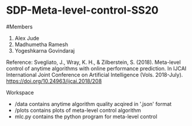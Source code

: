 # SDP-Meta-level-control-SS20

#Members 
1. Alex Jude
2. Madhumetha Ramesh
3. Yogeshkarna Govindaraj

Reference: 
  Svegliato, J., Wray, K. H., & Zilberstein, S. (2018). Meta-level control of anytime algorithms with online performance prediction. In IJCAI International Joint Conference on Artificial Intelligence (Vols. 2018-July). https://doi.org/10.24963/ijcai.2018/208 

Workspace 
- /data contains anytime algorithm quality acqired in '.json' format
- /plots contains plots of meta-level control algorithm 
- mlc.py contains the python program for meta-level control 
